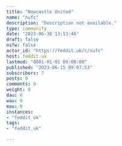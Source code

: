 ```yaml
---
title: "Newcastle United" 
name: "nufc"
description: "Description not available."
type: community
date: "2023-06-30 13:13:46"
draft: false
nsfw: false
actor_id: "https://feddit.uk/c/nufc"
host: feddit.uk
lastmod: "0001-01-01 00:00:00"
published: "2023-06-15 09:07:53"
subscribers: 7
posts: 0
comments: 0
weight: 0
dau: 0
wau: 0
mau: 0
instances:
- "feddit_uk"
tags: 
- "feddit_uk"

---
```

